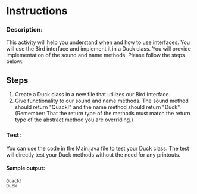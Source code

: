 # Instructions  

### Description:
This activity will help you understand when and how to use interfaces. You will use the Bird interface and implement it in a Duck class. You will provide implementation of the sound and name methods. Please follow the steps below:

## Steps
 1. Create a Duck class in a new file that utilizes our Bird Interface.
 2. Give functionality to our sound and name methods. The sound method should return "Quack!" and the name method should return "Duck". (Remember: That the return type of the methods must match the return type of the abstract method you are overriding.)


### Test:
You can use the code in the Main.java file to test your Duck class. The test will directly test your Duck methods without the need for any printouts.

#### Sample output:
```
Quack!
Duck
```
  
